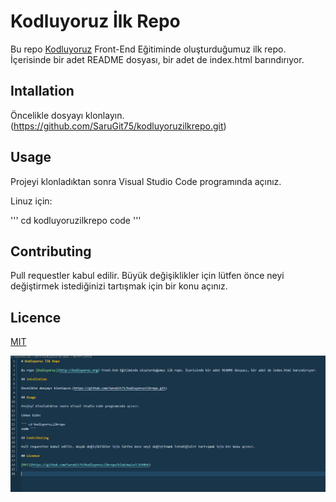 # Kodluyoruz İlk Repo

Bu repo [Kodluyoruz](http://kodluyoruz.org) Front-End Eğitiminde oluşturduğumuz ilk repo. İçerisinde bir adet README dosyası, bir adet de index.html barındırıyor.

## Intallation

Öncelikle dosyayı klonlayın.(https://github.com/SaruGit75/kodluyoruzilkrepo.git)

## Usage

Projeyi klonladıktan sonra Visual Studio Code programında açınız.

Linuz için:

'''
cd kodluyoruzilkrepo
code 
'''

## Contributing

Pull requestler kabul edilir. Büyük değişiklikler için lütfen önce neyi değiştirmek istediğinizi tartışmak için bir konu açınız.

## Licence

[MIT](https://github.com/SaruGit75/kodluyoruzilkrepo/blob/main/LICENSE)

![denemeimages](resim.PNG)

